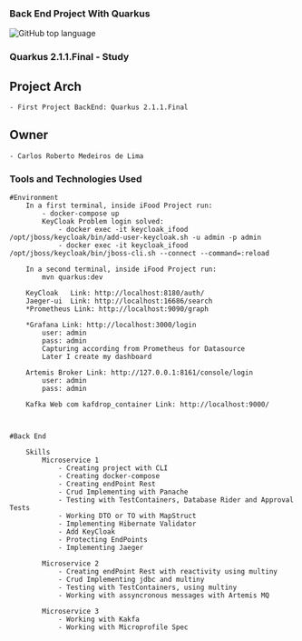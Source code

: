 ### Back End Project With Quarkus

![GitHub top language](https://img.shields.io/github/languages/top/CarlosRobertoMedeiros/Backend-Java-red)
### Quarkus 2.1.1.Final - Study

## Project Arch
	- First Project BackEnd: Quarkus 2.1.1.Final
	
## Owner

	- Carlos Roberto Medeiros de Lima

### Tools and Technologies Used ###
	
	#Environment 
		In a first terminal, inside iFood Project run:
			- docker-compose up
			KeyCloak Problem login solved:
			 	- docker exec -it keycloak_ifood /opt/jboss/keycloak/bin/add-user-keycloak.sh -u admin -p admin
				- docker exec -it keycloak_ifood /opt/jboss/keycloak/bin/jboss-cli.sh --connect --command=:reload
			
		In a second terminal, inside iFood Project run:
			mvn quarkus:dev
			
		KeyCloak   Link: http://localhost:8180/auth/
		Jaeger-ui  Link: http://localhost:16686/search
		*Prometheus Link: http://localhost:9090/graph
		
		*Grafana Link: http://localhost:3000/login 
			user: admin 
			pass: admin  
			Capturing according from Prometheus for Datasource
			Later I create my dashboard
		
		Artemis Broker Link: http://127.0.0.1:8161/console/login
			user: admin 
			pass: admin
	
		Kafka Web com kafdrop_container Link: http://localhost:9000/
		
		

	#Back End
		
		Skills
			Microservice 1 
				- Creating project with CLI
				- Creating docker-compose
				- Creating endPoint Rest
				- Crud Implementing with Panache
				- Testing with TestContainers, Database Rider and Approval Tests
				- Working DTO or TO with MapStruct
				- Implementing Hibernate Validator
				- Add KeyCloak
				- Protecting EndPoints
				- Implementing Jaeger
			
			Microservice 2
				- Creating endPoint Rest with reactivity using multiny
				- Crud Implementing jdbc and multiny
				- Testing with TestContainers, using multiny	
				- Working with assyncronous messages with Artemis MQ
			
			Microservice 3
				- Working with Kakfa
				- Working with Microprofile Spec
